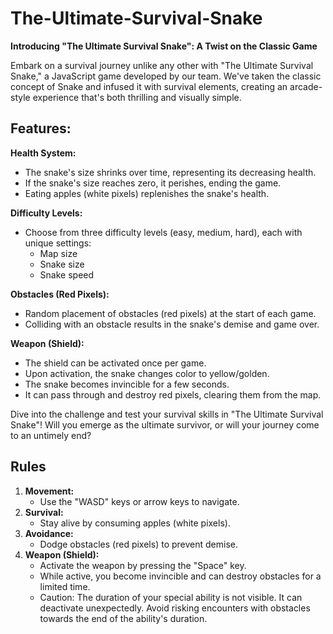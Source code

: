 # The-Ultimate-Survival-Snake

**Introducing "The Ultimate Survival Snake": A Twist on the Classic Game**

Embark on a survival journey unlike any other with "The Ultimate Survival Snake," a JavaScript game developed by our team. We've taken the classic concept of Snake and infused it with survival elements, creating an arcade-style experience that's both thrilling and visually simple.

## Features:

**Health System:**
- The snake's size shrinks over time, representing its decreasing health.
- If the snake's size reaches zero, it perishes, ending the game.
- Eating apples (white pixels) replenishes the snake's health.

**Difficulty Levels:**
- Choose from three difficulty levels (easy, medium, hard), each with unique settings:
  - Map size
  - Snake size
  - Snake speed

**Obstacles (Red Pixels):**
- Random placement of obstacles (red pixels) at the start of each game.
- Colliding with an obstacle results in the snake's demise and game over.

**Weapon (Shield):**
- The shield can be activated once per game.
- Upon activation, the snake changes color to yellow/golden.
- The snake becomes invincible for a few seconds.
- It can pass through and destroy red pixels, clearing them from the map.

Dive into the challenge and test your survival skills in "The Ultimate Survival Snake"! Will you emerge as the ultimate survivor, or will your journey come to an untimely end?

## Rules

1.  **Movement:**
    -   Use the "WASD" keys or arrow keys to navigate.
2.  **Survival:**
    -   Stay alive by consuming apples (white pixels).
3.  **Avoidance:**
    -   Dodge obstacles (red pixels) to prevent demise.
4.  **Weapon (Shield):**
    -   Activate the weapon by pressing the "Space" key.
    -   While active, you become invincible and can destroy obstacles for a limited time.
    -   Caution: The duration of your special ability is not visible. It can deactivate unexpectedly. Avoid risking encounters with obstacles towards the end of the ability's duration.